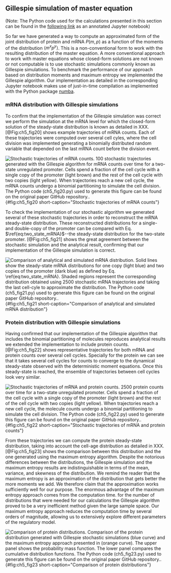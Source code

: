 ## Gillespie simulation of master equation 

(Note: The Python code used for the calculations presented in this section can
be found in the [following
link](https://www.rpgroup.caltech.edu//chann_cap/software/gillespie_simulation.html)
as an annotated Jupyter notebook)

So far we have generated a way to compute an approximated form of the joint
distribution of protein and mRNA $P(m, p)$ as a function of the moments of the
distribution $\left\langle m^x p^y \right\rangle$. This is a non-conventional
form to work with the resulting distribution of the master equation. A more
conventional approach to work with master equations whose closed-form solutions
are not known or not computable is to use stochastic simulations commonly known
as Gillespie simulations. To benchmark the performance of our approach based on
distribution moments and maximum entropy we implemented the Gillespie algorithm.
Our implementation as detailed in the corresponding Jupyter notebook makes use
of just-in-time compilation as implemented with the Python package
[numba](http://numba.pydata.org).

### mRNA distribution with Gillespie simulations

To confirm that the implementation of the Gillespie simulation was correct we
perform the simulation at the mRNA level for which the closed-form solution of
the steady-state distribution is known as detailed in XXX. [@Fig:ch5_fig20]
shows example trajectories of mRNA counts. Each of these trajectories were
computed over several cell cyles, where the cell division was implemented
generating a binomially distributed random variable that depended on the last
mRNA count before the division event.

![**Stochastic trajectories of mRNA counts.** 100 stochastic trajectories
generated with the Gillespie algorithm for mRNA counts over time for a two-state
unregulated promoter. Cells spend a fraction of the cell cycle with a single
copy of the promoter (light brown) and the rest of the cell cycle with two
copies (light yellow). When trajectories reach a new cell cycle, the mRNA counts
undergo a binomial partitioning to simulate the cell division. The Python code
[(`ch5_fig20.py`)](https://github.com/RPGroup-PBoC/chann_cap/blob/master/src/figs/figS20.py)
used to generate this figure can be found on the original paper [GitHub
repository.](https://github.com/RPGroup-PBoC/chann_cap).](ch5_fig20){#fig:ch5_fig20
short-caption="Stochastic trajectories of mRNA counts"}

To check the implementation of our stochastic algorithm we generated several of
these stochastic trajectories in order to reconstruct the mRNA steady-state
distribution. These reconstructed distributions for a single- and double-copy of
the promoter can be compared with Eq. $\ref{eq:two_state_mRNA}$--the
steady-state distribution for the two-state promoter. [@Fig:ch5_fig21] shows the
great agreement between the stochastic simulation and the analytical result,
confirming that our implementation of the Gillespie simulation is correct.

![**Comparison of analytical and simulated mRNA distribution.** Solid lines show
the steady-state mRNA distributions for one copy (light blue) and two copies of
the promoter (dark blue) as defined by Eq. $\ref{eq:two_state_mRNA}$. Shaded
regions represent the corresponding distribution obtained using 2500 stochastic
mRNA trajectories and taking the last cell-cyle to approximate the distribution.
The Python code
[(`ch5_fig21.py`)](https://github.com/RPGroup-PBoC/chann_cap/blob/master/src/figs/figS21.py)
used to generate this figure can be found on the original paper [GitHub
repository.](https://github.com/RPGroup-PBoC/chann_cap).](ch5_fig21){#fig:ch5_fig21
short-caption="Comparison of analytical and simulated mRNA distribution"}

### Protein distribution with Gillespie simulations

Having confirmed that our implementation of the Gillespie algorithm that
includes the binomial partitioning of molecules reproduces analytical results we
extended the implementation to include protein counts. [@Fig:ch5_fig22] shows
representative trajectories for both mRNA and protein counts over several cell
cycles. Specially for the protein we can see that it takes several cell cycles
for counts to converge to the dynamical steady-state observed with the
deterministic moment equations. Once this steady-state is reached, the ensemble
of trajectories between cell cycles look very similar.

![**Stochastic trajectories of mRNA and protein counts.** 2500 protein counts
over time for a two-state unregulated promoter. Cells spend a fraction of the
cell cycle with a single copy of the promoter (light brown) and the rest of the
cell cycle with two copies (light yellow). When trajectories reach a new cell
cycle, the molecule counts undergo a binomial partitioning to simulate the cell
division. The Python code
[(`ch5_fig22.py`)](https://github.com/RPGroup-PBoC/chann_cap/blob/master/src/figs/figS22.py)
used to generate this figure can be found on the original paper [GitHub
repository.](https://github.com/RPGroup-PBoC/chann_cap).](ch5_fig22){#fig:ch5_fig22
short-caption="Stochastic trajectories of mRNA and protein counts"}

From these trajectories we can compute the protein steady-state distribution,
taking into account the cell-age distribution as detailed in XXX.
[@Fig:ch5_fig23] shows the comparison between this distribution and the one
generated using the maximum entropy algorithm. Despite the notorious differences
between the distributions, the Gillespie simulation and the maximum entropy
results are indistinguishable in terms of the mean, variance, and skewness of
the distribution. We remind the reader that the maximum entropy is an
approximation of the distribution that gets better the more moments we add. We
therefore claim that the approximation works sufficiently well for our purpose.
The enormous advantage of the maximum entropy approach comes from the
computation time. for the number of distributions that were needed for our
calculations the Gillespie algorithm proved to be a very inefficient method
given the large sample space. Our maximum entropy approach reduces the
computation time by several orders of magnitude, allowing us to extensively
explore different parameters of the regulatory model.

![**Comparison of protein distributions.** Comparison of the protein
distribution generated with Gillespie stochastic simulations (blue curve) and
the maximum entropy approach presented in (orange curve). The upper panel shows
the probability mass function. The lower panel compares the cumulative
distribution functions. The Python code
[(`ch5_fig23.py`)](https://github.com/RPGroup-PBoC/chann_cap/blob/master/src/figs/figS23.py)
used to generate this figure can be found on the original paper [GitHub
repository.](https://github.com/RPGroup-PBoC/chann_cap).](ch5_fig23){#fig:ch5_fig23
short-caption="Comparison of protein distributions"}
